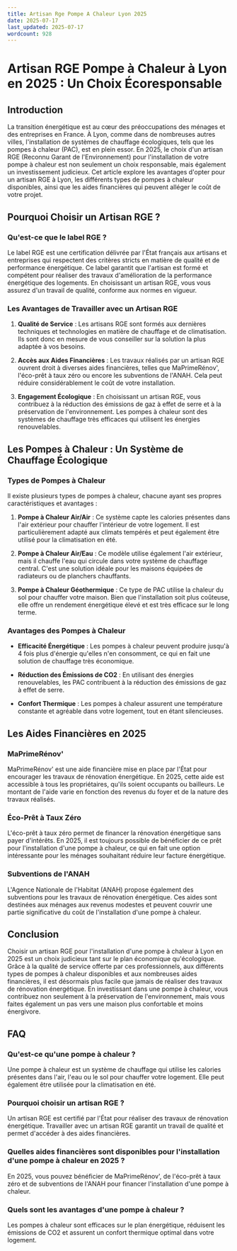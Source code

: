 ```yaml
---
title: Artisan Rge Pompe A Chaleur Lyon 2025
date: 2025-07-17
last_updated: 2025-07-17
wordcount: 928
---
```


# Artisan RGE Pompe à Chaleur à Lyon en 2025 : Un Choix Écoresponsable

## Introduction

La transition énergétique est au cœur des préoccupations des ménages et des entreprises en France. À Lyon, comme dans de nombreuses autres villes, l'installation de systèmes de chauffage écologiques, tels que les pompes à chaleur (PAC), est en plein essor. En 2025, le choix d'un artisan RGE (Reconnu Garant de l'Environnement) pour l'installation de votre pompe à chaleur est non seulement un choix responsable, mais également un investissement judicieux. Cet article explore les avantages d'opter pour un artisan RGE à Lyon, les différents types de pompes à chaleur disponibles, ainsi que les aides financières qui peuvent alléger le coût de votre projet.

## Pourquoi Choisir un Artisan RGE ?

### Qu'est-ce que le label RGE ?

Le label RGE est une certification délivrée par l'État français aux artisans et entreprises qui respectent des critères stricts en matière de qualité et de performance énergétique. Ce label garantit que l'artisan est formé et compétent pour réaliser des travaux d'amélioration de la performance énergétique des logements. En choisissant un artisan RGE, vous vous assurez d'un travail de qualité, conforme aux normes en vigueur.

### Les Avantages de Travailler avec un Artisan RGE

1. **Qualité de Service** : Les artisans RGE sont formés aux dernières techniques et technologies en matière de chauffage et de climatisation. Ils sont donc en mesure de vous conseiller sur la solution la plus adaptée à vos besoins.

2. **Accès aux Aides Financières** : Les travaux réalisés par un artisan RGE ouvrent droit à diverses aides financières, telles que MaPrimeRénov', l'éco-prêt à taux zéro ou encore les subventions de l'ANAH. Cela peut réduire considérablement le coût de votre installation.

3. **Engagement Écologique** : En choisissant un artisan RGE, vous contribuez à la réduction des émissions de gaz à effet de serre et à la préservation de l'environnement. Les pompes à chaleur sont des systèmes de chauffage très efficaces qui utilisent les énergies renouvelables.

## Les Pompes à Chaleur : Un Système de Chauffage Écologique

### Types de Pompes à Chaleur

Il existe plusieurs types de pompes à chaleur, chacune ayant ses propres caractéristiques et avantages :

1. **Pompe à Chaleur Air/Air** : Ce système capte les calories présentes dans l'air extérieur pour chauffer l'intérieur de votre logement. Il est particulièrement adapté aux climats tempérés et peut également être utilisé pour la climatisation en été.

2. **Pompe à Chaleur Air/Eau** : Ce modèle utilise également l'air extérieur, mais il chauffe l'eau qui circule dans votre système de chauffage central. C'est une solution idéale pour les maisons équipées de radiateurs ou de planchers chauffants.

3. **Pompe à Chaleur Géothermique** : Ce type de PAC utilise la chaleur du sol pour chauffer votre maison. Bien que l'installation soit plus coûteuse, elle offre un rendement énergétique élevé et est très efficace sur le long terme.

### Avantages des Pompes à Chaleur

- **Efficacité Énergétique** : Les pompes à chaleur peuvent produire jusqu'à 4 fois plus d'énergie qu'elles n'en consomment, ce qui en fait une solution de chauffage très économique.

- **Réduction des Émissions de CO2** : En utilisant des énergies renouvelables, les PAC contribuent à la réduction des émissions de gaz à effet de serre.

- **Confort Thermique** : Les pompes à chaleur assurent une température constante et agréable dans votre logement, tout en étant silencieuses.

## Les Aides Financières en 2025

### MaPrimeRénov'

MaPrimeRénov' est une aide financière mise en place par l'État pour encourager les travaux de rénovation énergétique. En 2025, cette aide est accessible à tous les propriétaires, qu'ils soient occupants ou bailleurs. Le montant de l'aide varie en fonction des revenus du foyer et de la nature des travaux réalisés.

### Éco-Prêt à Taux Zéro

L'éco-prêt à taux zéro permet de financer la rénovation énergétique sans payer d'intérêts. En 2025, il est toujours possible de bénéficier de ce prêt pour l'installation d'une pompe à chaleur, ce qui en fait une option intéressante pour les ménages souhaitant réduire leur facture énergétique.

### Subventions de l'ANAH

L'Agence Nationale de l'Habitat (ANAH) propose également des subventions pour les travaux de rénovation énergétique. Ces aides sont destinées aux ménages aux revenus modestes et peuvent couvrir une partie significative du coût de l'installation d'une pompe à chaleur.

## Conclusion

Choisir un artisan RGE pour l'installation d'une pompe à chaleur à Lyon en 2025 est un choix judicieux tant sur le plan économique qu'écologique. Grâce à la qualité de service offerte par ces professionnels, aux différents types de pompes à chaleur disponibles et aux nombreuses aides financières, il est désormais plus facile que jamais de réaliser des travaux de rénovation énergétique. En investissant dans une pompe à chaleur, vous contribuez non seulement à la préservation de l'environnement, mais vous faites également un pas vers une maison plus confortable et moins énergivore.

## FAQ

### Qu'est-ce qu'une pompe à chaleur ?

Une pompe à chaleur est un système de chauffage qui utilise les calories présentes dans l'air, l'eau ou le sol pour chauffer votre logement. Elle peut également être utilisée pour la climatisation en été.

### Pourquoi choisir un artisan RGE ?

Un artisan RGE est certifié par l'État pour réaliser des travaux de rénovation énergétique. Travailler avec un artisan RGE garantit un travail de qualité et permet d'accéder à des aides financières.

### Quelles aides financières sont disponibles pour l'installation d'une pompe à chaleur en 2025 ?

En 2025, vous pouvez bénéficier de MaPrimeRénov', de l'éco-prêt à taux zéro et de subventions de l'ANAH pour financer l'installation d'une pompe à chaleur.

### Quels sont les avantages d'une pompe à chaleur ?

Les pompes à chaleur sont efficaces sur le plan énergétique, réduisent les émissions de CO2 et assurent un confort thermique optimal dans votre logement.